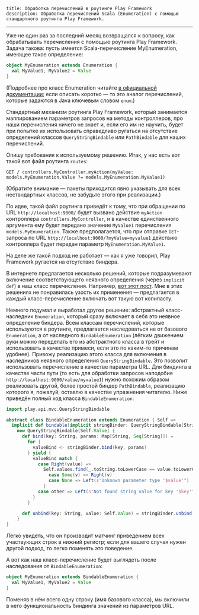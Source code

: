     title: Обработка перечислений в роутинге Play Framework
    description: Обработка перечислений Scala (Enumeration) с помощью стандартного роутинга Play Framework.
---

Уже не один раз за последний месяц возвращался к вопросу, как обрабатывать перечисления с помощью роутинга Play Framework. Задача такова: пусть имеется Scala-перечисление MyEnumeration, имеющее такое определение:

```scala
object MyEnumeration extends Enumeration {
  val MyValue1, MyValue2 = Value
}
```

(Подробнее про класс Enumeration читайте [в официальной документации](http://www.scala-lang.org/api/current/index.html#scala.Enumeration); если описать коротко — то это аналог перечислений, которые задаются в Java ключевым словом `enum`.)

Стандартный механизм роутинга Play Framework, который занимается маппированием параметров запросов на методы контроллеров, про наши перечисления ничего не знает и, если его им не научить, будет при попытке их использовать справедливо ругаться на отсутствие определений классов `QueryStringBindable` или `PathBindable` для наших перечислений.

Опишу требования к используемому решению. Итак, у нас есть вот такой вот файл роутинга `routes`:

```
GET / controllers.MyController.myAction(myValue: models.MyEnumeration.Value ?= models.MyEnumeration.MyValue1)
```

(Обратите внимание — пакеты приходится явно указывать для всех нестандартных классов, не забудьте этого при реализации.)

По идее, такой файл роутинга приведёт к тому, что при обращении по URL `http://localhost:9000/` будет вызвано действие `myAction` контроллера `controllers.MyController`, и в качестве единственного аргумента ему будет передано значение `MyValue1` перечисления `models.MyEnumeration`. Также предполагается, что при отправке `GET`-запроса по URL `http://localhost:9000/?myValue=myvalue1` действию контроллера будет передан параметр `MyEnumeration.MyValue1`.

На деле же такой подход не работает — как я уже говорил, Play Framework ругается на отсутствие биндера.

В интернете предлагается несколько решений, которые подразумевают включение соответствующего неявного определения (через `implicit def`) в наш класс перечисления. Например, [вот этот пост](http://danieldietrich.net/play-with-scala-url-path-binding/). Мне в этих решениях не понравилась узость их применения — предлагается в каждый класс-перечисление включать вот такую вот копипасту.

Немного подумал и выработал другое решение: абстрактный класс-наследник `Enumeration`, который сразу включает в себя это неявное определение биндера. Всем классам перечислений, которые используются в роутинге, предлагается наследоваться не от базового `Enumeration`, а от наследного `BindableEnumeration` (лёгким движением руки можно переделать его из абстрактного класса в трейт и использовать в качестве примеси, если это по каким-то причинам удобнее). Привожу реализацию этого класса для включения в наследников неявного определения `QueryStringBindable`. Это позволит использовать перечисление в качестве параметра URL. Для биндинга в качестве части пути (то есть для обработки запросов наподобие `http://localhost:9000/value/myvalue1`) нужно похожим образом реализовать другой, более простой биндер `PathBindable`, реализацию которого я, пожалуй, оставлю в качестве упражнения читателю. Ниже приведён полный код класса `BindableEnumeration`:

```scala
import play.api.mvc.QueryStringBindable

abstract class BindableEnumeration extends Enumeration { Self =>
  implicit def bindable(implicit stringBinder: QueryStringBindable[String]): QueryStringBindable[Self.Value] =
    new QueryStringBindable[Self.Value] {
      def bind(key: String, params: Map[String, Seq[String]]) =
        for {
          valueBind <- stringBinder.bind(key, params)
        } yield {
          valueBind match {
            case Right(value) =>
              Self.values.find(_.toString.toLowerCase == value.toLowerCase) match {
                case Some(v) => Right(v)
                case None => Left(s"Unknown parameter type '$value'")
              }
            case other => Left(s"Not found string value for key '$key'")
          }
        }

      def unbind(key: String, value: Self.Value) = stringBinder.unbind(key, value.toString.toLowerCase)
    }
}
```

Легко увидеть, что он производит матчинг приведением всех участвующих строк в нижний регистр; если для вашего случая нужен другой подход, то легко поменять это поведение.

А вот как наш класс-перечисление будет выглядеть после наследования от `BindableEnumeration`:

```scala
object MyEnumeration extends BindableEnumeration {
  val MyValue1, MyValue2 = Value
}
```

Поменяв в нём всего одну строку (имя базового класса), мы включили в него функциональность биндинга значений из параметров URL.
